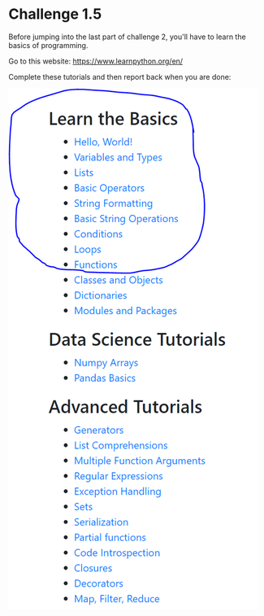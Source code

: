 # Challenge 1.5

Before jumping into the last part of challenge 2, you'll have to learn the basics of programming.

Go to this website: https://www.learnpython.org/en/

Complete these tutorials and then report back when you are done:

![](images/2021-04-24-16-46-00.png)